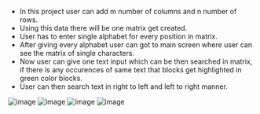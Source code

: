 * In this project user can add m number of columns and n number of rows. 
* Using this data there will be one matrix get created. 
* User has to enter single alphabet for every position in matrix. 
* After giving every alphabet user can got to main screen where user can see the matrix of single characters. 
* Now user can give one text input which can be then searched in matrix, if there is any occurences of same text that blocks get highlighted in green color blocks.
* User can then search text in right to left and left to right manner.

![image](https://user-images.githubusercontent.com/46574484/220276194-1459c4be-58b3-41e9-adbb-fe56cffb5558.png)
![image](https://user-images.githubusercontent.com/46574484/220276492-565b32d9-7793-44f2-8180-381c1b0db847.png)
![image](https://user-images.githubusercontent.com/46574484/220276433-af60ab46-a5ac-4036-98b2-fecd680d856d.png)
![image](https://user-images.githubusercontent.com/46574484/220276835-5e1a2c49-ec54-43a0-aab2-db9a8e5d5e04.png)
